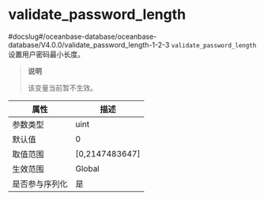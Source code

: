 validate_password_length 
=============================================
#docslug#/oceanbase-database/oceanbase-database/V4.0.0/validate_password_length-1-2-3
`validate_password_length` 设置用户密码最小长度。

> **说明**
> 
> 该变量当前暂不生效。

| **属性**  |      **描述**      |
|---------|------------------|
| 参数类型    | uint             |
| 默认值     | 0                |
| 取值范围    | \[0,2147483647\] |
| 生效范围    | Global           |
| 是否参与序列化 | 是                |

